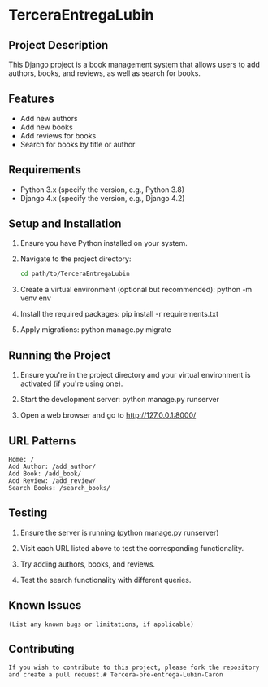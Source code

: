 # TerceraEntregaLubin

## Project Description
This Django project is a book management system that allows users to add authors, books, and reviews, as well as search for books.

## Features
- Add new authors
- Add new books
- Add reviews for books
- Search for books by title or author

## Requirements
- Python 3.x (specify the version, e.g., Python 3.8)
- Django 4.x (specify the version, e.g., Django 4.2)

## Setup and Installation
1. Ensure you have Python installed on your system.

2. Navigate to the project directory: 
   ```bash
   cd path/to/TerceraEntregaLubin

3. Create a virtual environment (optional but recommended):
    python -m venv env

4. Install the required packages:
    pip install -r requirements.txt

5. Apply migrations:
    python manage.py migrate

## Running the Project
1. Ensure you're in the project directory and your virtual environment is activated (if you're using one).

2. Start the development server:
    python manage.py runserver

3. Open a web browser and go to http://127.0.0.1:8000/

## URL Patterns
    Home: /
    Add Author: /add_author/
    Add Book: /add_book/
    Add Review: /add_review/
    Search Books: /search_books/

## Testing
1. Ensure the server is running (python manage.py runserver)

2. Visit each URL listed above to test the corresponding functionality.

3. Try adding authors, books, and reviews.

4. Test the search functionality with different queries.

## Known Issues
    (List any known bugs or limitations, if applicable)


## Contributing
    If you wish to contribute to this project, please fork the repository and create a pull request.# Tercera-pre-entrega-Lubin-Caron
